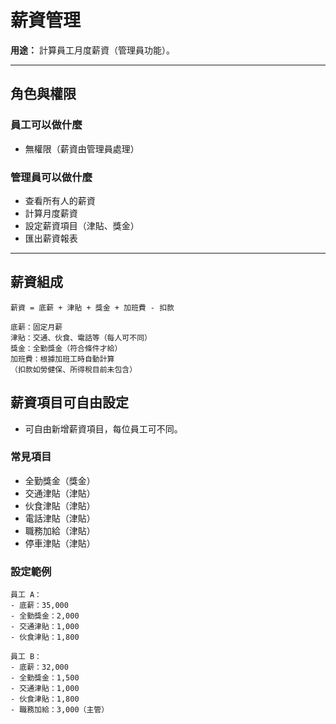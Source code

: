 # 薪資管理

**用途：** 計算員工月度薪資（管理員功能）。

---

## 角色與權限

### 員工可以做什麼
- 無權限（薪資由管理員處理）

### 管理員可以做什麼
- 查看所有人的薪資
- 計算月度薪資
- 設定薪資項目（津貼、獎金）
- 匯出薪資報表

---

## 薪資組成
```
薪資 = 底薪 + 津貼 + 獎金 + 加班費 - 扣款

底薪：固定月薪
津貼：交通、伙食、電話等（每人可不同）
獎金：全勤獎金（符合條件才給）
加班費：根據加班工時自動計算
（扣款如勞健保、所得稅目前未包含）
```

## 薪資項目可自由設定
- 可自由新增薪資項目，每位員工可不同。

### 常見項目
- 全勤獎金（獎金）
- 交通津貼（津貼）
- 伙食津貼（津貼）
- 電話津貼（津貼）
- 職務加給（津貼）
- 停車津貼（津貼）

### 設定範例
```
員工 A：
- 底薪：35,000
- 全勤獎金：2,000
- 交通津貼：1,000
- 伙食津貼：1,800

員工 B：
- 底薪：32,000
- 全勤獎金：1,500
- 交通津貼：1,000
- 伙食津貼：1,800
- 職務加給：3,000（主管）
```
